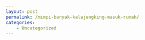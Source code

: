 ```yaml
---
layout: post
permalink: /mimpi-banyak-kalajengking-masuk-rumah/
categories:
    - Uncategorized
---
```


